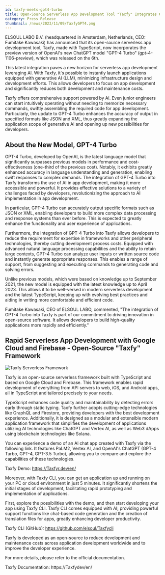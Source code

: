 ```yaml
---
id: taxfy-meets-gpt4-turbo
title: Open-Source Serverless App Development Tool "Taxfy" Integrates GPT-4 Turbo
category: Press Release
thumbnail: /news/2023/11/09/TaxfyGPT4.png
---
```


ELSOUL LABO B.V. (headquartered in Amsterdam, Netherlands, CEO: Fumitake Kawasaki) has announced that its open-source serverless app development tool, Taxfy, made with TypeScript, now incorporates the preview version of OpenAI's new ChatGPT model "GPT-4 Turbo" (gpt-4-1106-preview), which was released on the 6th.

This latest integration paves a new horizon for serverless app development leveraging AI. With Taxfy, it's possible to instantly launch applications equipped with generative AI (LLM), minimizing infrastructure design and development efforts. This allows developers to focus on app development and significantly reduces both development and maintenance costs.

Taxfy offers comprehensive support powered by AI. Even junior engineers can start intuitively operating without needing to memorize necessary commands, swiftly assembling the required code for app development. Particularly, the update to GPT-4 Turbo enhances the accuracy of output in specified formats like JSON and XML, thus greatly expanding the application scope of generative AI and opening up new possibilities for developers.

## About the New Model, GPT-4 Turbo

GPT-4 Turbo, developed by OpenAI, is the latest language model that significantly surpasses previous models in performance and cost-effectiveness (one-third of the previous cost). Notably, it exhibits greatly enhanced accuracy in language understanding and generation, enabling swift responses to complex demands. The integration of GPT-4 Turbo into Taxfy transforms the use of AI in app development, making it more accessible and powerful. It provides effective solutions to a variety of challenges faced by developers, revolutionizing the approach to AI implementation in app development.

In particular, GPT-4 Turbo can accurately output specific formats such as JSON or XML, enabling developers to build more complex data processing and response systems than ever before. This is expected to greatly enhance the functionality and user experience of applications.

Furthermore, the integration of GPT-4 Turbo into Taxfy allows developers to reduce the requirement for expertise in frameworks and other peripheral technologies, thereby cutting development process costs. Equipped with advanced natural language processing capabilities and the ability to retain large contexts, GPT-4 Turbo can analyze user inputs or written source code and instantly generate appropriate responses. This enables a range of support, from suggesting and executing commands to generating code and solving errors.

Unlike previous models, which were based on knowledge up to September 2021, the new model is equipped with the latest knowledge up to April 2023. This allows it to be well-versed in modern serverless development and the latest TypeScript, keeping up with evolving best practices and aiding in writing more comfortable and efficient code.

Fumitake Kawasaki, CEO of ELSOUL LABO, commented, "The integration of GPT-4 Turbo into Taxfy is part of our commitment to driving innovation in open-source software. It allows developers to build high-quality applications more rapidly and efficiently."

## Rapid Serverless App Development with Google Cloud and Firebase - Open-Source "Taxfy" Framework

![Taxfy Serverless Framework](/news/2023/11/09/TaxfyEN.png)

Taxfy is an open-source serverless framework built with TypeScript and based on Google Cloud and Firebase. This framework enables rapid development of everything from API servers to web, iOS, and Android apps, all in TypeScript and tailored precisely to your needs.

TypeScript enhances code quality and maintainability by detecting errors early through static typing. Taxfy further adopts cutting-edge technologies like GraphQL and Firestore, providing developers with the best development experience. Additionally, it is designed as a modular and extensible modern application framework that simplifies the development of applications utilizing AI technologies like ChatGPT and Vertex AI, as well as Web3 dApps using blockchain technologies like Solana.

You can experience a demo of an AI chat app created with Taxfy via the following link. It features PaLM2, Vertex AI, and OpenAI's ChatGPT (GPT-4 Turbo, GPT-4, GPT-3.5 Turbo), allowing you to compare and explore the capabilities of these technologies.

Taxfy Demo: https://Taxfyr.dev/en/

Moreover, with Taxfy CLI, you can get an application up and running on your PC or cloud environment in just 5 minutes. It significantly shortens the initial stages of development, facilitating rapid prototyping and implementation of applications.

First, explore the possibilities with the demo, and then start developing your app using Taxfy CLI. Taxfy CLI comes equipped with AI, providing powerful support functions like chat-based code generation and the creation of translation files for apps, greatly enhancing developer productivity.

Taxfy CLI (GitHub): https://github.com/elsoul/Taxfycli

Taxfy is developed as an open-source to reduce development and maintenance costs across application development worldwide and to improve the developer experience.

For more details, please refer to the official documentation.

Taxfy Documentation: https://Taxfydev/en/
